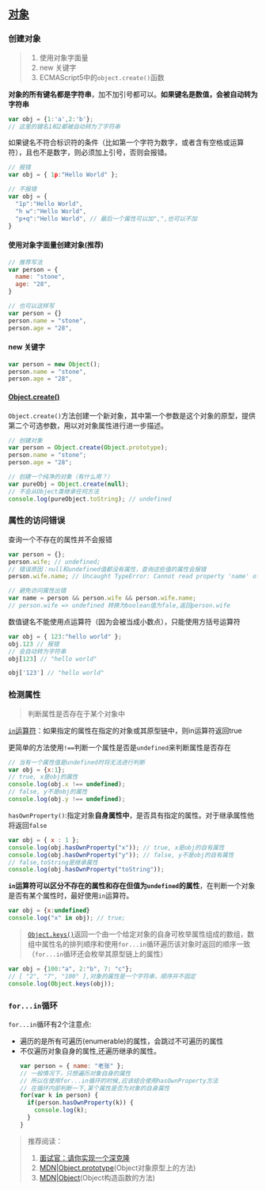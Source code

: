 ## [对象](http://javascript.ruanyifeng.com/grammar/object.html)
### 创建对象
> 1. 使用对象字面量
> 2. new 关键字
> 3. ECMAScript5中的`object.create()`函数

**对象的所有键名都是字符串**，加不加引号都可以。**如果键名是数值，会被自动转为字符串**
```js
var obj = {1:'a',2:'b'};
// 这里的键名1和2都被自动转为了字符串
```

如果键名不符合标识符的条件（比如第一个字符为数字，或者含有空格或运算符），且也不是数字，则必须加上引号，否则会报错。
```js
// 报错
var obj = { 1p:"Hello World" };

// 不报错
var obj = {
  "1p":"Hello World",
  "h w":"Hello World",
  "p+q":"Hello World", // 最后一个属性可以加",",也可以不加
}
```
#### 使用对象字面量创建对象(推荐)
```js
// 推荐写法
var person = {
  name: "stone",
  age: "28",
}

// 也可以这样写
var person = {}
person.name = "stone",
person.age = "28",
```

#### new 关键字
```js
var person = new Object();
person.name = "stone",
person.age = "28",
```

#### [Object.create()](https://developer.mozilla.org/zh-CN/docs/Web/JavaScript/Reference/Global_Objects/Object/create)
`Object.create()`方法创建一个新对象，其中第一个参数是这个对象的原型，提供第二个可选参数，用以对对象属性进行进一步描述。
```js
// 创建对象
var person = Object.create(Object.prototype);
person.name = "stone";
person.age = "28";

// 创建一个纯净的对象（有什么用？）
var pureObj = Object.create(null);
// 不会从Object类继承任何方法
console.log(pureObject.toString); // undefined
```

### 属性的访问错误
查询一个不存在的属性并不会报错
```js
var person = {};
person.wife; // undefined;
// 错误原因：null和undefined值都没有属性，查询这些值的属性会报错
person.wife.name; // Uncaught TypeError: Cannot read property 'name' of undefined

// 避免访问属性出错
var name = person && person.wife && person.wife.name;
// person.wife => undefined 转换为boolean值为fale,返回person.wife
```

数值键名不能使用点运算符（因为会被当成小数点），只能使用方括号运算符
```js
var obj = { 123:"hello world" };
obj.123 // 报错
// 会自动转为字符串
obj[123] // "hello world"

obj['123'] // "hello world"
```
### 检测属性
> 判断属性是否存在于某个对象中

[`in`运算符](https://developer.mozilla.org/zh-CN/docs/Web/JavaScript/Reference/Operators/in)：如果指定的属性在指定的对象或其原型链中，则in运算符返回true

更简单的方法使用`!==`判断一个属性是否是`undefined`来判断属性是否存在
```js
// 当有一个属性值是undefined时将无法进行判断
var obj = {x:1};
// true, x是obj的属性
console.log(obj.x !== undefined);
// false, y不是obj的属性
console.log(obj.y !== undefined);
```

`hasOwnProperty()`:指定对象**自身属性中**，是否具有指定的属性。对于继承属性他将返回`false`
```js
var obj = { x : 1 };
console.log(obj.hasOwnProperty("x")); // true, x是obj的自有属性
console.log(obj.hasOwnProperty("y")); // false, y不是obj的自有属性
// false,toString是继承属性
console.log(obj.hasOwnProperty("toString"));
```

**`in`运算符可以区分不存在的属性和存在但值为`undefined`的属性**，在判断一个对象是否有某个属性时，最好使用`in`运算符。
```js
var obj = {x:undefined}
console.log("x" in obj); // true;
```
> [`Object.keys()`](https://developer.mozilla.org/zh-CN/docs/Web/JavaScript/Reference/Global_Objects/Object/keys)返回一个由一个给定对象的自身可枚举属性组成的数组，数组中属性名的排列顺序和使用`for...in`循环遍历该对象时返回的顺序一致（`for...in`循环还会枚举其原型链上的属性）
```js
var obj = {100:"a", 2:"b", 7: "c"};
// [ "2", "7", "100" ],对象的属性是一个字符串，顺序并不固定
console.log(Object.keys(obj));
```

### `for...in`循环
`for...in`循环有2个注意点:
* 遍历的是所有可遍历(enumerable)的属性，会跳过不可遍历的属性
* 不仅遍历对象自身的属性,还遍历继承的属性。
  ```js
  var person = { name: "老张" };
  // 一般情况下，只想遍历对象自身的属性
  // 所以在使用for...in循环的时候,应该结合使用hasOwnProperty方法
  // 在循环内部判断一下,某个属性是否为对象的自身属性
  for(var k in person) {
    if(person.hasOwnProperty(k)) {
      console.log(k);
    }
  }
  ```

> 推荐阅读：
> 1. [面试官：请你实现一个深克隆](https://juejin.im/post/5abb55ee6fb9a028e33b7e0a)
> 2. [MDN|Object.prototype](https://developer.mozilla.org/zh-CN/docs/Web/JavaScript/Reference/Global_Objects/Object/prototype)(Object对象原型上的方法)
> 3. [MDN|Object](https://developer.mozilla.org/zh-CN/docs/Web/JavaScript/Reference/Global_Objects/Object)(Object构造函数的方法)
